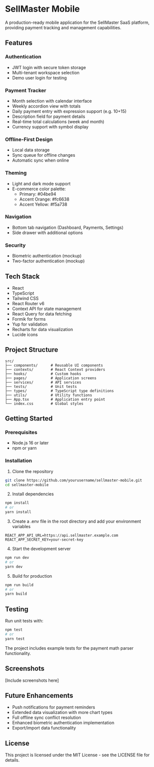 
# SellMaster Mobile

A production-ready mobile application for the SellMaster SaaS platform, providing payment tracking and management capabilities.

## Features

### Authentication
- JWT login with secure token storage
- Multi-tenant workspace selection
- Demo user login for testing

### Payment Tracker
- Month selection with calendar interface
- Weekly accordion view with totals
- Daily payment entry with expression support (e.g. 10+15)
- Description field for payment details
- Real-time total calculations (week and month)
- Currency support with symbol display

### Offline-First Design
- Local data storage
- Sync queue for offline changes
- Automatic sync when online

### Theming
- Light and dark mode support
- E-commerce color palette:
  - Primary: #04be94
  - Accent Orange: #fc6638
  - Accent Yellow: #f5a738

### Navigation
- Bottom tab navigation (Dashboard, Payments, Settings)
- Side drawer with additional options

### Security
- Biometric authentication (mockup)
- Two-factor authentication (mockup)

## Tech Stack

- React
- TypeScript
- Tailwind CSS
- React Router v6
- Context API for state management
- React Query for data fetching
- Formik for forms
- Yup for validation
- Recharts for data visualization
- Lucide icons

## Project Structure

```
src/
├── components/      # Reusable UI components
├── contexts/        # React Context providers
├── hooks/           # Custom hooks
├── pages/           # Application screens
├── services/        # API services
├── tests/           # Unit tests
├── types/           # TypeScript type definitions
├── utils/           # Utility functions
├── App.tsx          # Application entry point
└── index.css        # Global styles
```

## Getting Started

### Prerequisites

- Node.js 16 or later
- npm or yarn

### Installation

1. Clone the repository
```bash
git clone https://github.com/yourusername/sellmaster-mobile.git
cd sellmaster-mobile
```

2. Install dependencies
```bash
npm install
# or
yarn install
```

3. Create a .env file in the root directory and add your environment variables
```
REACT_APP_API_URL=https://api.sellmaster.example.com
REACT_APP_SECRET_KEY=your-secret-key
```

4. Start the development server
```bash
npm run dev
# or
yarn dev
```

5. Build for production
```bash
npm run build
# or
yarn build
```

## Testing

Run unit tests with:
```bash
npm test
# or
yarn test
```

The project includes example tests for the payment math parser functionality.

## Screenshots

[Include screenshots here]

## Future Enhancements

- Push notifications for payment reminders
- Extended data visualization with more chart types
- Full offline sync conflict resolution
- Enhanced biometric authentication implementation
- Export/import data functionality

## License

This project is licensed under the MIT License - see the LICENSE file for details.

